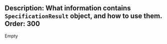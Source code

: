 Description: What information contains <code>SpecificationResult</code> object, and how to use them.
Order: 300
---
Empty